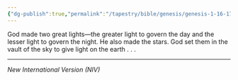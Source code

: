 ```yaml
---
{"dg-publish":true,"permalink":"/tapestry/bible/genesis/genesis-1-16-17/","title":"Genesis 1:16-17","hide":true,"tags":["bible-verse","bible-verse"],"dgHomeLink":true,"dgShowLocalGraph":true,"dgEnableSearch":true}
---
```


God made two great lights—the greater light to govern the day and the lesser light to govern the night. He also made the stars.  God set them in the vault of the sky to give light on the earth . . . 

---
*New International Version (NIV)*